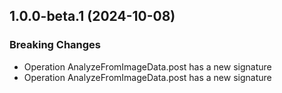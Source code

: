 ## 1.0.0-beta.1 (2024-10-08)
    
### Breaking Changes

  - Operation AnalyzeFromImageData.post has a new signature
  - Operation AnalyzeFromImageData.post has a new signature
    
